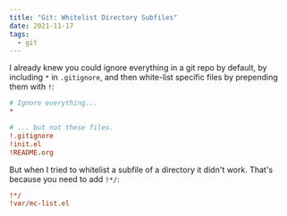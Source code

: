```yaml
---
title: "Git: Whitelist Directory Subfiles"
date: 2021-11-17
tags:
  - git
---
```


I already knew you could ignore everything in a git repo by default, by
including `*` in `.gitignore`, and then white-list specific files by prepending
them with `!`:

```ini
# Ignore everything...
*

# ... but not these files.
!.gitignore
!init.el
!README.org
```

But when I tried to whitelist a subfile of a directory it didn't work. That's
because you need to add `!*/`:

```ini
!*/
!var/mc-list.el
```
